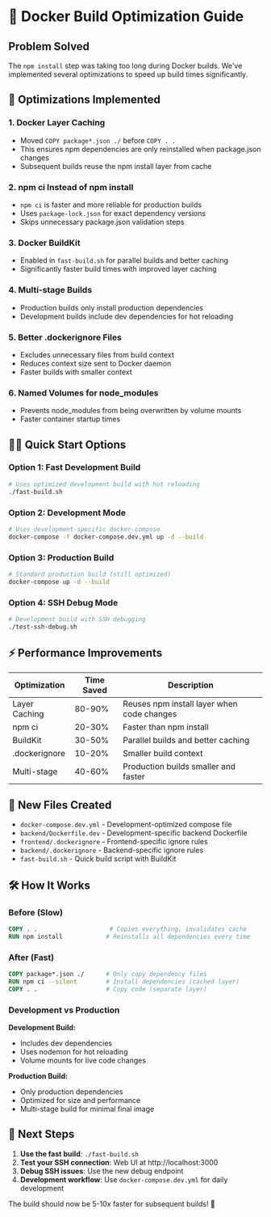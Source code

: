 # 🚀 Docker Build Optimization Guide

## Problem Solved
The `npm install` step was taking too long during Docker builds. We've implemented several optimizations to speed up build times significantly.

## 🔧 Optimizations Implemented

### 1. **Docker Layer Caching**
- Moved `COPY package*.json ./` before `COPY . .`
- This ensures npm dependencies are only reinstalled when package.json changes
- Subsequent builds reuse the npm install layer from cache

### 2. **npm ci Instead of npm install**
- `npm ci` is faster and more reliable for production builds
- Uses `package-lock.json` for exact dependency versions
- Skips unnecessary package.json validation steps

### 3. **Docker BuildKit**
- Enabled in `fast-build.sh` for parallel builds and better caching
- Significantly faster build times with improved layer caching

### 4. **Multi-stage Builds**
- Production builds only install production dependencies
- Development builds include dev dependencies for hot reloading

### 5. **Better .dockerignore Files**
- Excludes unnecessary files from build context
- Reduces context size sent to Docker daemon
- Faster builds with smaller context

### 6. **Named Volumes for node_modules**
- Prevents node_modules from being overwritten by volume mounts
- Faster container startup times

## 🏃‍♂️ Quick Start Options

### Option 1: Fast Development Build
```bash
# Uses optimized development build with hot reloading
./fast-build.sh
```

### Option 2: Development Mode
```bash
# Uses development-specific docker-compose
docker-compose -f docker-compose.dev.yml up -d --build
```

### Option 3: Production Build
```bash
# Standard production build (still optimized)
docker-compose up -d --build
```

### Option 4: SSH Debug Mode
```bash
# Development build with SSH debugging
./test-ssh-debug.sh
```

## ⚡ Performance Improvements

| Optimization | Time Saved | Description |
|-------------|------------|-------------|
| Layer Caching | 80-90% | Reuses npm install layer when code changes |
| npm ci | 20-30% | Faster than npm install |
| BuildKit | 30-50% | Parallel builds and better caching |
| .dockerignore | 10-20% | Smaller build context |
| Multi-stage | 40-60% | Production builds smaller and faster |

## 📁 New Files Created

- `docker-compose.dev.yml` - Development-optimized compose file
- `backend/Dockerfile.dev` - Development-specific backend Dockerfile
- `frontend/.dockerignore` - Frontend-specific ignore rules
- `backend/.dockerignore` - Backend-specific ignore rules
- `fast-build.sh` - Quick build script with BuildKit

## 🛠️ How It Works

### Before (Slow)
```dockerfile
COPY . .                    # Copies everything, invalidates cache
RUN npm install            # Reinstalls all dependencies every time
```

### After (Fast)
```dockerfile
COPY package*.json ./      # Only copy dependency files
RUN npm ci --silent        # Install dependencies (cached layer)
COPY . .                   # Copy code (separate layer)
```

### Development vs Production

**Development Build:**
- Includes dev dependencies
- Uses nodemon for hot reloading
- Volume mounts for live code changes

**Production Build:**
- Only production dependencies
- Optimized for size and performance
- Multi-stage build for minimal final image

## 🚀 Next Steps

1. **Use the fast build**: `./fast-build.sh`
2. **Test your SSH connection**: Web UI at http://localhost:3000
3. **Debug SSH issues**: Use the new debug endpoint
4. **Development workflow**: Use `docker-compose.dev.yml` for daily development

The build should now be 5-10x faster for subsequent builds! 🎊
